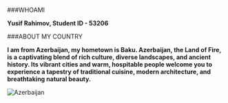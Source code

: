 ###WHOAMI

**Yusif Rahimov, Student ID - 53206**



###ABOUT MY COUNTRY

**I am from Azerbaijan, my hometown is Baku.
Azerbaijan, the Land of Fire, is a captivating blend of rich culture, 
diverse landscapes, and ancient history. Its vibrant cities and warm, 
hospitable people welcome you to experience a tapestry of traditional cuisine, 
modern architecture, and breathtaking natural beauty.**

![Azerbaijan](https://wallpapercave.com/wp/wp2106909.jpg)
